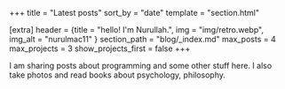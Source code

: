 +++
title = "Latest posts"
sort_by = "date"
template = "section.html"

[extra]
header = {title = "hello! I'm Nurullah.", img = "img/retro.webp", img_alt = "nurulmac11" }
section_path = "blog/_index.md"
max_posts = 4
max_projects = 3
show_projects_first = false
+++

I am sharing posts about programming and some other stuff here. I also take photos and read books about psychology, philosophy.
